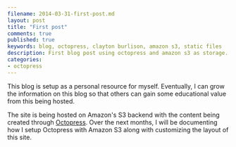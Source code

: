 ```yaml
---
filename: 2014-03-31-first-post.md
layout: post
title: "First post"
comments: true
published: true
keywords: blog, octopress, clayton burlison, amazon s3, static files
description: First blog post using octopress and amazon s3 as storage.
categories:
- octopress
---
```


This blog is setup as a personal resource for myself. Eventually, I can grow the information on this blog so that others can gain some educational value from this being hosted.  

The site is being hosted on Amazon's S3 backend with the content being created through [Octopress](http://octopress.org/).
Over the next months, I will be documenting how I setup Octopress with Amazon S3 along with customizing the layout of this site.
